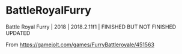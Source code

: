 # BattleRoyalFurry
Battle Royal Furry | 2018 | 2018.2.11f1 | FINISHED BUT NOT FINISHED UPDATED

From https://gamejolt.com/games/FurryBattleroyale/451563
